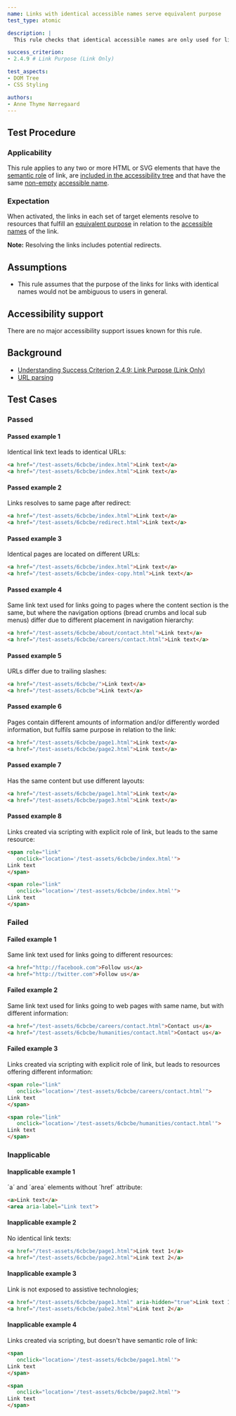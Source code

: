 ```yaml
---
name: Links with identical accessible names serve equivalent purpose
test_type: atomic

description: |
  This rule checks that identical accessible names are only used for links that serve an equivalent purpose

success_criterion: 
- 2.4.9 # Link Purpose (Link Only)

test_aspects:
- DOM Tree
- CSS Styling

authors:
- Anne Thyme Nørregaard
---
```


## Test Procedure

### Applicability

This rule applies to any two or more HTML or SVG elements that have the [semantic role](#semantic-role) of link, are [included in the accessibility tree](#included-in-the-accessibility-tree) and that have the same [non-empty](#non-empty) [accessible name](#accessible-name).

### Expectation

When activated, the links in each set of target elements resolve to resources that fulfill an [equivalent purpose](#equivalent-purpose) in relation to the [accessible names](#accessible-name) of the link.

**Note:** Resolving the links includes potential redirects.

## Assumptions

* This rule assumes that the purpose of the links for links with identical names would not be ambiguous to users in general.

## Accessibility support

There are no major accessibility support issues known for this rule.

## Background

- [Understanding Success Criterion 2.4.9: Link Purpose (Link Only)](https://www.w3.org/WAI/WCAG21/Understanding/link-purpose-link-only.html)
- [URL parsing](#https://www.w3.org/TR/html52/infrastructure.html#parsing-urls)

## Test Cases

### Passed

#### Passed example 1

Identical link text leads to identical URLs:

```html
<a href="/test-assets/6cbcbe/index.html">Link text</a>
<a href="/test-assets/6cbcbe/index.html">Link text</a>
```

#### Passed example 2

Links resolves to same page after redirect:

```html
<a href="/test-assets/6cbcbe/index.html">Link text</a>
<a href="/test-assets/6cbcbe/redirect.html">Link text</a>
```

#### Passed example 3

Identical pages are located on different URLs:

```html
<a href="/test-assets/6cbcbe/index.html">Link text</a>
<a href="/test-assets/6cbcbe/index-copy.html">Link text</a>
```

#### Passed example 4

Same link text used for links going to pages where the content section is the same, but where the navigation options (bread crumbs and local sub menus) differ due to different placement in navigation hierarchy:

```html
<a href="/test-assets/6cbcbe/about/contact.html">Link text</a>
<a href="/test-assets/6cbcbe/careers/contact.html">Link text</a>
```

#### Passed example 5

URLs differ due to trailing slashes:

```html
<a href="/test-assets/6cbcbe/">Link text</a> 
<a href="/test-assets/6cbcbe">Link text</a>
```

#### Passed example 6

Pages contain different amounts of information and/or differently worded information, but fulfils same purpose in relation to the link:

```html
<a href="/test-assets/6cbcbe/page1.html">Link text</a>
<a href="/test-assets/6cbcbe/page2.html">Link text</a>
```

#### Passed example 7

Has the same content but use different layouts:

```html
<a href="/test-assets/6cbcbe/page1.html">Link text</a>
<a href="/test-assets/6cbcbe/page3.html">Link text</a>
```

#### Passed example 8

Links created via scripting with explicit role of link, but leads to the same resource: 

```html
<span role="link"
   onclick="location='/test-assets/6cbcbe/index.html'">
Link text
</span>

<span role="link"
   onclick="location='/test-assets/6cbcbe/index.html'">
Link text
</span>
```

### Failed

#### Failed example 1

Same link text used for links going to different resources:

```html
<a href="http://facebook.com">Follow us</a> 
<a href="http://twitter.com">Follow us</a>
```

#### Failed example 2

Same link text used for links going to web pages with same name, but with different information:

```html
<a href="/test-assets/6cbcbe/careers/contact.html">Contact us</a> 
<a href="/test-assets/6cbcbe/humanities/contact.html">Contact us</a>
```

#### Failed example 3

Links created via scripting with explicit role of link, but leads to resources offering different information: 

```html
<span role="link"
   onclick="location='/test-assets/6cbcbe/careers/contact.html'">
Link text
</span>

<span role="link"
   onclick="location='/test-assets/6cbcbe/humanities/contact.html'">
Link text
</span>
```

### Inapplicable 

#### Inapplicable example 1

´a´ and ´area´ elements without ´href´ attribute:

```html
<a>Link text</a>
<area aria-label="Link text">
```

#### Inapplicable example 2

No identical link texts:

```html
<a href="/test-assets/6cbcbe/page1.html">Link text 1</a>
<a href="/test-assets/6cbcbe/page2.html">Link text 2</a>
```

#### Inapplicable example 3

Link is not exposed to assistive technologies;

```html
<a href="/test-assets/6cbcbe/page1.html" aria-hidden="true">Link text 1</a>
<a href="/test-assets/6cbcbe/pabe2.html">Link text 2</a>
```

#### Inapplicable example 4

Links created via scripting, but doesn't have semantic role of link:

```html
<span
   onclick="location='/test-assets/6cbcbe/page1.html'">
Link text
</span>

<span
   onclick="location='/test-assets/6cbcbe/page2.html'">
Link text
</span>
```
